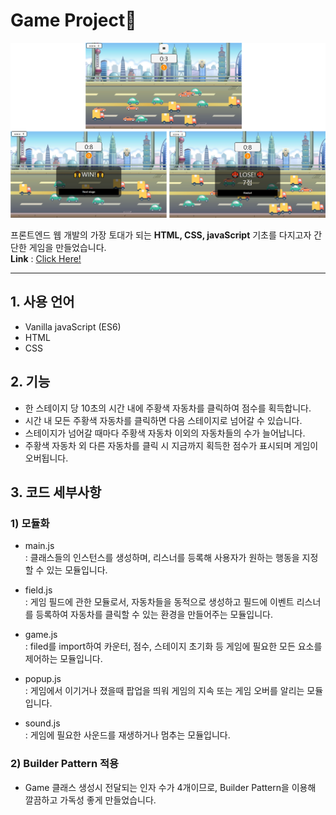# Game Project🚗         

![Alt text](/game_screen_img/game_0.png)

프론트엔드 웹 개발의 가장 토대가 되는 **HTML, CSS, javaScript** 기초를 다지고자 간단한 게임을 만들었습니다.    
 **Link** : [Click Here!](https://youjindev.github.io/game_project/)

* * *

## 1. 사용 언어
- Vanilla javaScript (ES6)
- HTML
- CSS
 
## 2. 기능
- 한 스테이지 당 10초의 시간 내에 주황색 자동차를 클릭하여 점수를 획득합니다.
- 시간 내 모든 주황색 자동차를 클릭하면 다음 스테이지로 넘어갈 수 있습니다.
- 스테이지가 넘어갈 때마다 주황색 자동차 이외의 자동차들의 수가 늘어납니다.
- 주황색 자동차 외 다른 자동차를 클릭 시 지금까지 획득한 점수가 표시되며 게임이 오버됩니다.

## 3. 코드 세부사항
### 1) 모듈화  
- main.js   
: 클래스들의 인스턴스를 생성하며, 리스너를 등록해 사용자가 원하는 행동을 지정할 수 있는 모듈입니다.

- field.js   
: 게임 필드에 관한 모듈로서, 자동차들을 동적으로 생성하고 필드에 이벤트 리스너를 등록하여 자동차를 클릭할 수 있는 환경을 만들어주는 모듈입니다.    

- game.js    
: filed를 import하여 카운터, 점수, 스테이지 초기화 등 게임에 필요한 모든 요소를 제어하는 모듈입니다.      

- popup.js    
: 게임에서 이기거나 졌을때 팝업을 띄워 게임의 지속 또는 게임 오버를 알리는 모듈입니다.     

- sound.js    
: 게임에 필요한 사운드를 재생하거나 멈추는 모듈입니다.    

    
### 2) Builder Pattern 적용
- Game 클래스 생성시 전달되는 인자 수가 4개이므로, Builder Pattern을 이용해 깔끔하고 가독성 좋게 만들었습니다.
